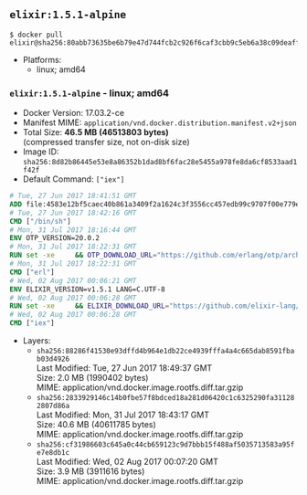 ## `elixir:1.5.1-alpine`

```console
$ docker pull elixir@sha256:80abb73635be6b79e47d744fcb2c926f6caf3cbb9c5eb6a38c09deaff6d74f01
```

-	Platforms:
	-	linux; amd64

### `elixir:1.5.1-alpine` - linux; amd64

-	Docker Version: 17.03.2-ce
-	Manifest MIME: `application/vnd.docker.distribution.manifest.v2+json`
-	Total Size: **46.5 MB (46513803 bytes)**  
	(compressed transfer size, not on-disk size)
-	Image ID: `sha256:8d82b86445e53e8a86352b1dad8bf6fac28e5455a978fe8da6cf8533aad1f42f`
-	Default Command: `["iex"]`

```dockerfile
# Tue, 27 Jun 2017 18:41:51 GMT
ADD file:4583e12bf5caec40b861a3409f2a1624c3f3556cc457edb99c9707f00e779e45 in / 
# Tue, 27 Jun 2017 18:42:16 GMT
CMD ["/bin/sh"]
# Mon, 31 Jul 2017 18:16:44 GMT
ENV OTP_VERSION=20.0.2
# Mon, 31 Jul 2017 18:22:31 GMT
RUN set -xe 	&& OTP_DOWNLOAD_URL="https://github.com/erlang/otp/archive/OTP-${OTP_VERSION}.tar.gz" 	&& OTP_DOWNLOAD_SHA256="8a6020138eeecc015ac5d12ccb2b2c543e975559e669c376702723a2a67dc105" 	&& apk add --no-cache --virtual .fetch-deps 		curl 		ca-certificates 	&& curl -fSL -o otp-src.tar.gz "$OTP_DOWNLOAD_URL" 	&& echo "$OTP_DOWNLOAD_SHA256  otp-src.tar.gz" | sha256sum -c - 	&& apk add --no-cache --virtual .build-deps 		gcc 		libc-dev 		make 		autoconf 		ncurses-dev 		openssl-dev 		tar 	&& export ERL_TOP="/usr/src/otp_src_${OTP_VERSION%%@*}" 	&& mkdir -vp $ERL_TOP 	&& tar -xzf otp-src.tar.gz -C $ERL_TOP --strip-components=1 	&& rm otp-src.tar.gz 	&& ( cd $ERL_TOP 	  && ./otp_build autoconf 	  && ./configure 	  && make -j$(getconf _NPROCESSORS_ONLN) 	  && make install ) 	&& rm -rf $ERL_TOP 	&& find /usr/local -regex '/usr/local/lib/erlang/\(lib/\|erts-\).*/\(man\|doc\|src\|obj\|c_src\|emacs\|info\|examples\)' | xargs rm -rf 	&& rm -rf 		/usr/local/lib/erlang/erts*/lib/lib*.a 		/usr/local/lib/erlang/usr/lib/lib*.a 		/usr/local/lib/erlang/lib/*/lib/lib*.a 	&& scanelf --nobanner -E ET_EXEC -BF '%F' --recursive /usr/local | xargs strip --strip-all 	&& scanelf --nobanner -E ET_DYN -BF '%F' --recursive /usr/local | xargs -r strip --strip-unneeded 	&& runDeps=$( 		scanelf --needed --nobanner --recursive /usr/local 			| awk '{ gsub(/,/, "\nso:", $2); print "so:" $2 }' 			| sort -u 			| xargs -r apk info --installed 			| sort -u 	) 	&& apk add --virtual .erlang-rundeps $runDeps 	&& apk del .fetch-deps .build-deps
# Mon, 31 Jul 2017 18:22:31 GMT
CMD ["erl"]
# Wed, 02 Aug 2017 00:06:21 GMT
ENV ELIXIR_VERSION=v1.5.1 LANG=C.UTF-8
# Wed, 02 Aug 2017 00:06:28 GMT
RUN set -xe 	&& ELIXIR_DOWNLOAD_URL="https://github.com/elixir-lang/elixir/releases/download/${ELIXIR_VERSION}/Precompiled.zip" 	&& ELIXIR_DOWNLOAD_SHA256="84af6eb4cb68d0f60b3edf4e275eb024f8eb8cccae91b18c2bbbc4b70a88934f" 	&& buildDeps=' 		ca-certificates 		curl 		unzip 	' 	&& apk add --no-cache --virtual .build-deps $buildDeps 	&& curl -fSL -o elixir-precompiled.zip $ELIXIR_DOWNLOAD_URL 	&& echo "$ELIXIR_DOWNLOAD_SHA256  elixir-precompiled.zip" | sha256sum -c - 	&& unzip -d /usr/local elixir-precompiled.zip 	&& rm elixir-precompiled.zip 	&& apk del .build-deps
# Wed, 02 Aug 2017 00:06:28 GMT
CMD ["iex"]
```

-	Layers:
	-	`sha256:88286f41530e93dffd4b964e1db22ce4939fffa4a4c665dab8591fbab03d4926`  
		Last Modified: Tue, 27 Jun 2017 18:49:37 GMT  
		Size: 2.0 MB (1990402 bytes)  
		MIME: application/vnd.docker.image.rootfs.diff.tar.gzip
	-	`sha256:2833929146c14b0fbe57f8bdced18a281d06420c1c6325290fa311282807d86a`  
		Last Modified: Mon, 31 Jul 2017 18:43:17 GMT  
		Size: 40.6 MB (40611785 bytes)  
		MIME: application/vnd.docker.image.rootfs.diff.tar.gzip
	-	`sha256:cf31986603c645a0c44cb659123c9d7bbb15f488af5035713583a95fe7e8db1c`  
		Last Modified: Wed, 02 Aug 2017 00:07:20 GMT  
		Size: 3.9 MB (3911616 bytes)  
		MIME: application/vnd.docker.image.rootfs.diff.tar.gzip
